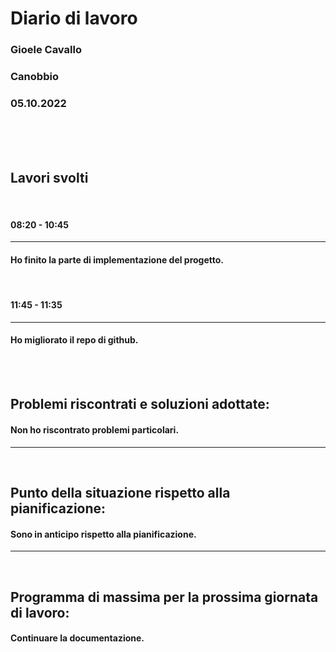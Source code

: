 
# **Diario di lavoro**

### **Gioele Cavallo**
### Canobbio
### 05.10.2022
<br><br><br>


## **Lavori svolti**

<br>

#### 08:20 - 10:45
---
#### Ho finito la parte di implementazione del progetto.

<br>

#### 11:45 - 11:35
---
#### Ho migliorato il repo di github.

<br>
<br>

## **Problemi riscontrati e soluzioni adottate:**
#### Non ho riscontrato problemi particolari.

---
<br>

## **Punto della situazione rispetto alla pianificazione:**
#### Sono in anticipo rispetto alla pianificazione.
---
<br>

## **Programma di massima per la prossima giornata di lavoro:**
#### Continuare la documentazione.